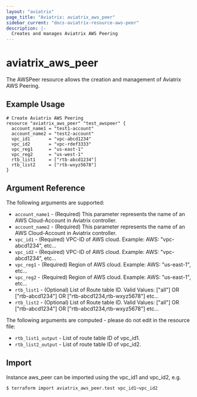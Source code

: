 ```yaml
---
layout: "aviatrix"
page_title: "Aviatrix: aviatrix_aws_peer"
sidebar_current: "docs-aviatrix-resource-aws-peer"
description: |-
  Creates and manages Aviatrix AWS Peering
---
```


# aviatrix_aws_peer

The AWSPeer resource allows the creation and management of Aviatrix AWS Peering.

## Example Usage

```hcl
# Create Aviatrix AWS Peering
resource "aviatrix_aws_peer" "test_awspeer" {
  account_name1 = "test1-account"
  account_name2 = "test2-account"
  vpc_id1       = "vpc-abcd1234"
  vpc_id2       = "vpc-rdef3333"
  vpc_reg1      = "us-east-1"
  vpc_reg2      = "us-west-1"
  rtb_list1     = ["rtb-abcd1234"]
  rtb_list2     = ["rtb-wxyz5678"]
}
```

## Argument Reference

The following arguments are supported:

* `account_name1` - (Required) This parameter represents the name of an AWS Cloud-Account in Aviatrix controller.
* `account_name2` - (Required) This parameter represents the name of an AWS Cloud-Account in Aviatrix controller.
* `vpc_id1` - (Required) VPC-ID of AWS cloud. Example: AWS: "vpc-abcd1234", etc...
* `vpc_id2` - (Required) VPC-ID of AWS cloud. Example: AWS: "vpc-abcd1234", etc...
* `vpc_reg1` - (Required) Region of AWS cloud. Example: AWS: "us-east-1", etc...
* `vpc_reg2` - (Required) Region of AWS cloud. Example: AWS: "us-east-1", etc...
* `rtb_list1` - (Optional) List of Route table ID. Valid Values: ["all"] OR ["rtb-abcd1234"] OR ["rtb-abcd1234,rtb-wxyz5678"] etc...
* `rtb_list2` - (Optional) List of Route table ID. Valid Values: ["all"] OR ["rtb-abcd1234"] OR ["rtb-abcd1234,rtb-wxyz5678"] etc...

The following arguments are computed - please do not edit in the resource file:

* `rtb_list1_output` - List of route table ID of vpc_id1.
* `rtb_list2_output` - List of route table ID of vpc_id2.

## Import

Instance aws_peer can be imported using the vpc_id1 and vpc_id2, e.g.

```
$ terraform import aviatrix_aws_peer.test vpc_id1~vpc_id2
```